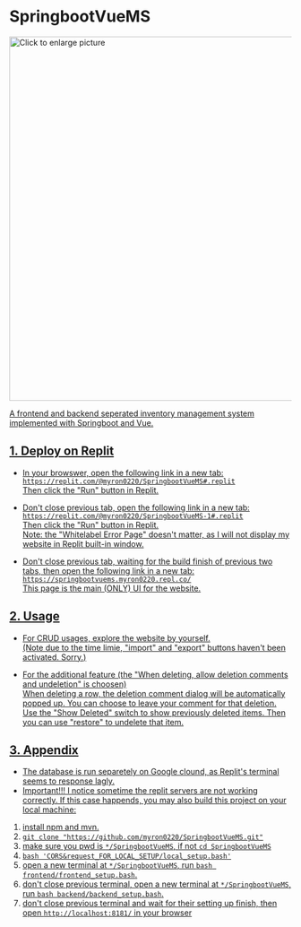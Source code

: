 # SpringbootVueMS

<a href="https://drive.google.com/uc?export=view&id=1qVz2EXmIZCi697SQFHvcB1XV7TJpnjN_"><img src="https://drive.google.com/uc?export=view&id=1qVz2EXmIZCi697SQFHvcB1XV7TJpnjN_" style="width: 650px; max-width: 100%; height: auto" title="Click to enlarge picture" />


A frontend and backend seperated inventory management system implemented with Springboot and Vue.

## 1. Deploy on Replit
- In your browswer, open the following link in a new tab:  
`https://replit.com/@myron0220/SpringbootVueMS#.replit`  
Then click the "Run" button in Replit.  

- Don't close previous tab, open the following link in a new tab:  
`https://replit.com/@myron0220/SpringbootVueMS-1#.replit`  
Then click the "Run" button in Replit.  
Note: the "Whitelabel Error Page" doesn't matter, as I will not display my website in Replit built-in window.

- Don't close previous tab, waiting for the build finish of previous two tabs, then open the following link in a new tab:  
`https://springbootvuems.myron0220.repl.co/`  
This page is the main (ONLY) UI for the website.

## 2. Usage
- For CRUD usages, explore the website by yourself.  
(Note due to the time limie, "import" and "export" buttons haven't been activated. Sorry.)  

- For the additional feature (the "When deleting, allow deletion comments and undeletion" is choosen)  
When deleting a row, the deletion comment dialog will be automatically popped up. You can choose to leave your comment for that deletion.  
Use the "Show Deleted" switch to show previously deleted items. Then you can use "restore" to undelete that item.

## 3. Appendix
- The database is run separetely on Google clound, as Replit's terminal seems to response lagly.
- Important!!! I notice sometime the replit servers are not working correctly. If this case happends, you may also build this project on your local machine:  
1. install npm and mvn.
2. `git clone "https://github.com/myron0220/SpringbootVueMS.git"`
3. make sure you pwd is `*/SpringbootVueMS`, if not `cd SpringbootVueMS`
4. `bash 'CORS&request_FOR_LOCAL_SETUP/local_setup.bash'`
5. open a new terminal at `*/SpringbootVueMS`, run `bash frontend/frontend_setup.bash`.
6. don't close previous terminal, open a new terminal at `*/SpringbootVueMS`, run `bash backend/backend_setup.bash`.
7. don't close previous terminal and wait for their setting up finish, then open `http://localhost:8181/` in your browser

